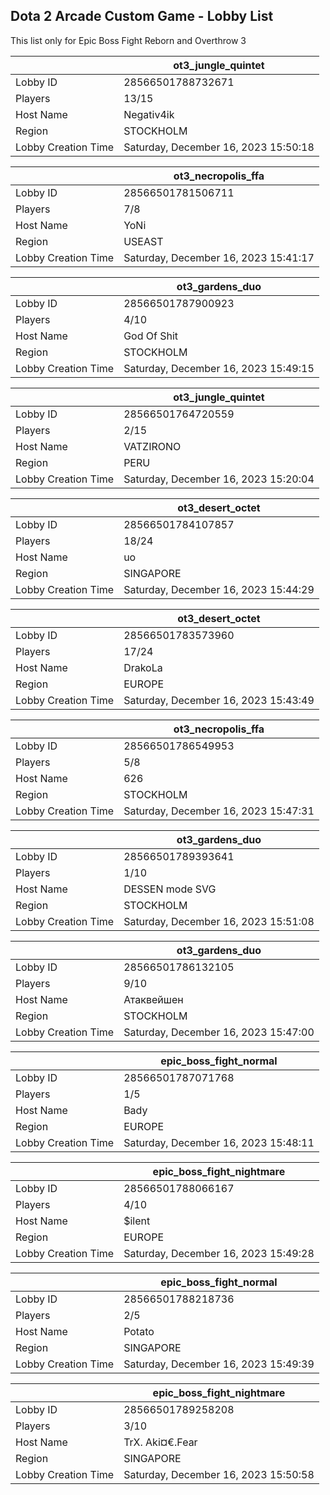 ## Dota 2 Arcade Custom Game - Lobby List

This list only for Epic Boss Fight Reborn and Overthrow 3

|  | ot3_jungle_quintet |
| ------ | ------ |
| Lobby ID | 28566501788732671 |
| Players | 13/15 |
| Host Name | Negativ4ik |
| Region | STOCKHOLM |
| Lobby Creation Time | Saturday, December 16, 2023 15:50:18 |


|  | ot3_necropolis_ffa |
| ------ | ------ |
| Lobby ID | 28566501781506711 |
| Players | 7/8 |
| Host Name | YoNi |
| Region | USEAST |
| Lobby Creation Time | Saturday, December 16, 2023 15:41:17 |


|  | ot3_gardens_duo |
| ------ | ------ |
| Lobby ID | 28566501787900923 |
| Players | 4/10 |
| Host Name | God Of Shit |
| Region | STOCKHOLM |
| Lobby Creation Time | Saturday, December 16, 2023 15:49:15 |


|  | ot3_jungle_quintet |
| ------ | ------ |
| Lobby ID | 28566501764720559 |
| Players | 2/15 |
| Host Name | VATZIRONO |
| Region | PERU |
| Lobby Creation Time | Saturday, December 16, 2023 15:20:04 |


|  | ot3_desert_octet |
| ------ | ------ |
| Lobby ID | 28566501784107857 |
| Players | 18/24 |
| Host Name | uo |
| Region | SINGAPORE |
| Lobby Creation Time | Saturday, December 16, 2023 15:44:29 |


|  | ot3_desert_octet |
| ------ | ------ |
| Lobby ID | 28566501783573960 |
| Players | 17/24 |
| Host Name | DrakoLa |
| Region | EUROPE |
| Lobby Creation Time | Saturday, December 16, 2023 15:43:49 |


|  | ot3_necropolis_ffa |
| ------ | ------ |
| Lobby ID | 28566501786549953 |
| Players | 5/8 |
| Host Name | 626 |
| Region | STOCKHOLM |
| Lobby Creation Time | Saturday, December 16, 2023 15:47:31 |


|  | ot3_gardens_duo |
| ------ | ------ |
| Lobby ID | 28566501789393641 |
| Players | 1/10 |
| Host Name | DESSEN mode SVG |
| Region | STOCKHOLM |
| Lobby Creation Time | Saturday, December 16, 2023 15:51:08 |


|  | ot3_gardens_duo |
| ------ | ------ |
| Lobby ID | 28566501786132105 |
| Players | 9/10 |
| Host Name | Атаквейшен |
| Region | STOCKHOLM |
| Lobby Creation Time | Saturday, December 16, 2023 15:47:00 |


|  | epic_boss_fight_normal |
| ------ | ------ |
| Lobby ID | 28566501787071768 |
| Players | 1/5 |
| Host Name | Bady |
| Region | EUROPE |
| Lobby Creation Time | Saturday, December 16, 2023 15:48:11 |


|  | epic_boss_fight_nightmare |
| ------ | ------ |
| Lobby ID | 28566501788066167 |
| Players | 4/10 |
| Host Name | $ilent |
| Region | EUROPE |
| Lobby Creation Time | Saturday, December 16, 2023 15:49:28 |


|  | epic_boss_fight_normal |
| ------ | ------ |
| Lobby ID | 28566501788218736 |
| Players | 2/5 |
| Host Name | Potato |
| Region | SINGAPORE |
| Lobby Creation Time | Saturday, December 16, 2023 15:49:39 |


|  | epic_boss_fight_nightmare |
| ------ | ------ |
| Lobby ID | 28566501789258208 |
| Players | 3/10 |
| Host Name | TrX. Aki¤€.Fear |
| Region | SINGAPORE |
| Lobby Creation Time | Saturday, December 16, 2023 15:50:58 |


